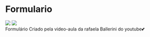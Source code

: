 # Formulario

<div align="display: inline-block">
  <img  src="https://img.shields.io/badge/HTML-239120?style=for-the-badge&logo=html5&logoColor=white">
  <img  src="https://img.shields.io/badge/CSS-239120?&style=for-the-badge&logo=css3&logoColor=white">
</div>
Formulário Criado pela video-aula da rafaela Ballerini do youtube💕
